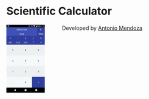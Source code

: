 <h1>Scientific Calculator</h1>
<img src="cover.png" width="20%" style="float: left;">
<div style="width: 80%;" style="float: left;"">
<p style="text-align: center;>
	Scientific calculator developed in Android Studio, its prince of operation is to print the contents of its buttons in a string of text, which, will be extracted later to do the respective operations of each one of them.
	<b>Errors found</b>
	<ul>
		<li>Problems when a negative number is at the start of the string</li>
		<li>Design is not adaptive</li>
		<li>When the chain is too large, it tends to hang</li>
	</ul>
</p>
</div>
<p style="float: left; width: 100%;">
	Developed by
	<a href="https://www.facebook.com/AntMenGo">
		Antonio Mendoza
	</a>
</p>